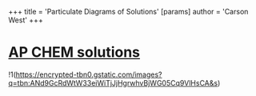 +++
 title = 'Particulate Diagrams of Solutions'
[params]
	author = 'Carson West'
+++
# [AP CHEM solutions](./../ap-chem-solutions/)
!1(https://encrypted-tbn0.gstatic.com/images?q=tbn:ANd9GcRdWtW33eiWiTjJjHgrwhvBjWG05Cq9VlHsCA&s)
